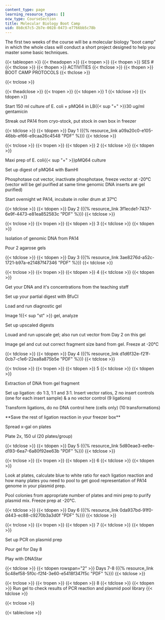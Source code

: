 ```yaml
---
content_type: page
learning_resource_types: []
ocw_type: CourseSection
title: Molecular Biology Boot Camp
uid: 8b8c67c5-2b7e-0028-0473-e7766bb5c78b
---
```


The first two weeks of the course will be a molecular biology "boot camp" in which the whole class will conduct a short project designed to help you master some basic techniques.

{{< tableopen >}}
{{< theadopen >}}
{{< tropen >}}
{{< thopen >}}
SES #
{{< thclose >}}
{{< thopen >}}
ACTIVITIES
{{< thclose >}}
{{< thopen >}}
BOOT CAMP PROTOCOLS
{{< thclose >}}

{{< trclose >}}

{{< theadclose >}}
{{< tropen >}}
{{< tdopen >}}
1
{{< tdclose >}}
{{< tdopen >}}


Start 150 ml culture of E. coli + pMQ64 in LB{{< sup "+" >}}30 ug/ml gentamicin

Streak out PA14 from cryo-stock, put stock in own box in freezer


{{< tdclose >}}
{{< tdopen >}}
Day 1 ({{% resource_link a09a20c0-e105-46bb-ef66-e9caa26c4548 "PDF" %}})
{{< tdclose >}}

{{< trclose >}}
{{< tropen >}}
{{< tdopen >}}
2
{{< tdclose >}}
{{< tdopen >}}


Maxi prep of E. coli{{< sup "+" >}}pMQ64 culture

Set up digest of pMQ64 with BamHI

Phosphotase cut vector, inactivate phosphotase, freeze vector at -20°C (vector will be gel purified at same time genomic DNA inserts are gel purified)

Start overnight wt PA14, incubate in roller drum at 37°C


{{< tdclose >}}
{{< tdopen >}}
Day 2 ({{% resource_link 3f1ecde1-7437-6e9f-4473-e81ea852583c "PDF" %}})
{{< tdclose >}}

{{< trclose >}}
{{< tropen >}}
{{< tdopen >}}
3
{{< tdclose >}}
{{< tdopen >}}


Isolation of genomic DNA from PA14

Pour 2 agarose gels


{{< tdclose >}}
{{< tdopen >}}
Day 3 ({{% resource_link 3ae8276d-a52c-1721-b97a-e21487f47346 "PDF" %}})
{{< tdclose >}}

{{< trclose >}}
{{< tropen >}}
{{< tdopen >}}
4
{{< tdclose >}}
{{< tdopen >}}


Get your DNA and it's concentrations from the teaching staff

Set up your partial digest with BfuCI

Load and run diagnostic gel

Image 1{{< sup "st" >}} gel, analyze

Set up upscaled digests

Louad and run upscale gel; also run cut vector from Day 2 on this gel

Image gel and cut out correct fragment size band from gel. Freeze at -20°C


{{< tdclose >}}
{{< tdopen >}}
Day 4 ({{% resource_link d1d6f32e-f21f-0cb7-c1e6-22ea8a875b5e "PDF" %}})
{{< tdclose >}}

{{< trclose >}}
{{< tropen >}}
{{< tdopen >}}
5
{{< tdclose >}}
{{< tdopen >}}


Extraction of DNA from gel fragment

Set up ligation: do 1:3, 1:1 and 3:1. Insert vector ratios, 2 no insert controls (one for each insert sample) & a no vector control (9 ligations)

Transform ligations, do no DNA control here (cells only) (10 transformations)

\*\*Save the rest of ligation reaction in your freezer box\*\*

Spread x-gal on plates

Plate 2x, 150 ul (20 plates/group)


{{< tdclose >}}
{{< tdopen >}}
Day 5 ({{% resource_link 5d80eae3-ee9e-d193-6ea7-6a80f92ee63b "PDF" %}})
{{< tdclose >}}

{{< trclose >}}
{{< tropen >}}
{{< tdopen >}}
6
{{< tdclose >}}
{{< tdopen >}}


Look at plates, calculate blue to white ratio for each ligation reaction and how many plates you need to pool to get good representation of PA14 genome in your plasmid prep.

Pool colonies from appropriate number of plates and mini prep to purify plasmid mix. Freeze prep at -20°C.


{{< tdclose >}}
{{< tdopen >}}
Day 6 ({{% resource_link 0da937bd-91f0-d443-ec88-c9270b3a3d0f "PDF" %}})
{{< tdclose >}}

{{< trclose >}}
{{< tropen >}}
{{< tdopen >}}
7
{{< tdclose >}}
{{< tdopen >}}


Set up PCR on plasmid prep

Pour gel for Day 8

Play with DNAStar


{{< tdclose >}}
{{< tdopen rowspan="2" >}}
Days 7-8 ({{% resource_link 5c48ef58-5f0c-f2f4-3e60-e5418f347f5c "PDF" %}})
{{< tdclose >}}

{{< trclose >}}
{{< tropen >}}
{{< tdopen >}}
8
{{< tdclose >}}
{{< tdopen >}}
Run gel to check results of PCR reaction and plasmid pool library
{{< tdclose >}}

{{< trclose >}}

{{< tableclose >}}